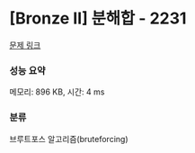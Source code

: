 # [Bronze II] 분해합 - 2231 

[문제 링크](https://www.acmicpc.net/problem/2231) 

### 성능 요약

메모리: 896 KB, 시간: 4 ms

### 분류

브루트포스 알고리즘(bruteforcing)

